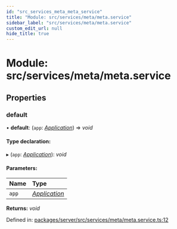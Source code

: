 ```yaml
---
id: "src_services_meta_meta_service"
title: "Module: src/services/meta/meta.service"
sidebar_label: "src/services/meta/meta.service"
custom_edit_url: null
hide_title: true
---
```


# Module: src/services/meta/meta.service

## Properties

### default

• **default**: (`app`: [*Application*](src_declarations.md#application)) => *void*

#### Type declaration:

▸ (`app`: [*Application*](src_declarations.md#application)): *void*

#### Parameters:

Name | Type |
:------ | :------ |
`app` | [*Application*](src_declarations.md#application) |

**Returns:** *void*

Defined in: [packages/server/src/services/meta/meta.service.ts:12](https://github.com/xr3ngine/xr3ngine/blob/66a84a950/packages/server/src/services/meta/meta.service.ts#L12)
